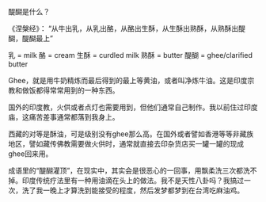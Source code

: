 醍醐是什么？

《涅槃经》：
“从牛出乳，从乳出酪，从酪出生酥，从生酥出熟酥，从熟酥出醍醐，醍醐最上”

乳 = milk
酪 = cream
生酥 = curdled milk
熟酥 = butter
醍醐 = ghee/clarified butter

Ghee，就是用牛奶精炼而最后得到的最上等黄油，或者叫净炼牛油。这是印度宗教和做饭都得常常用到的一种东西。

国外的印度教，火供或者点灯也需要用到，但他们通常自己制作。我以前住过印度庙，这痛苦差事通常都落到我身上。

西藏的对等是酥油，可是级别没有ghee那么高。在国外或者譬如香港等等非藏族地区，譬如藏传佛教需要做火供时，通常就直接去印杂货店买一罐一罐的现成ghee回来用。

成语里的“醍醐灌顶”，在现实中，其实会是很恶心的一回事，用飘柔洗三次都洗不掉。印度传统疗法里有一种用油滴在头上的做法。我不是天性八卦吗？我搞过一次，洗了我一晚上才算洗到能接受的程度，然后发梦都梦到在台湾吃麻油鸡。
